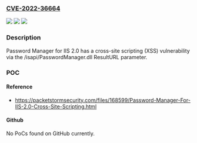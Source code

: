 ### [CVE-2022-36664](https://cve.mitre.org/cgi-bin/cvename.cgi?name=CVE-2022-36664)
![](https://img.shields.io/static/v1?label=Product&message=n%2Fa&color=blue)
![](https://img.shields.io/static/v1?label=Version&message=n%2Fa&color=blue)
![](https://img.shields.io/static/v1?label=Vulnerability&message=n%2Fa&color=brighgreen)

### Description

Password Manager for IIS 2.0 has a cross-site scripting (XSS) vulnerability via the /isapi/PasswordManager.dll ResultURL parameter.

### POC

#### Reference
- https://packetstormsecurity.com/files/168599/Password-Manager-For-IIS-2.0-Cross-Site-Scripting.html

#### Github
No PoCs found on GitHub currently.

